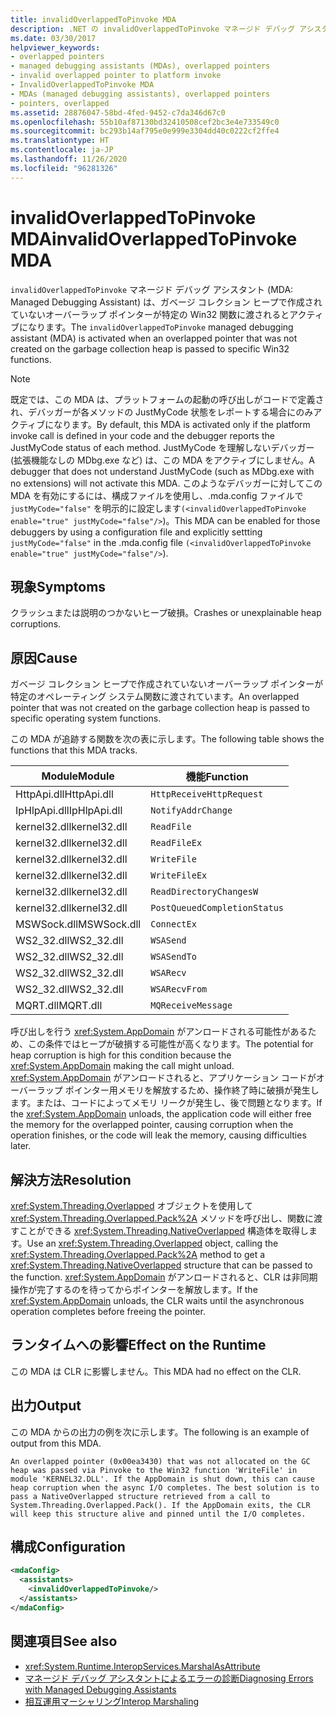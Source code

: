 ```yaml
---
title: invalidOverlappedToPinvoke MDA
description: .NET の invalidOverlappedToPinvoke マネージド デバッグ アシスタント (MDA) について確認します。これは、クラッシュまたは説明のつかないヒープ破損時にアクティブになる可能性があります。
ms.date: 03/30/2017
helpviewer_keywords:
- overlapped pointers
- managed debugging assistants (MDAs), overlapped pointers
- invalid overlapped pointer to platform invoke
- InvalidOverlappedToPinvoke MDA
- MDAs (managed debugging assistants), overlapped pointers
- pointers, overlapped
ms.assetid: 28876047-58bd-4fed-9452-c7da346d67c0
ms.openlocfilehash: 55b10af87130bd32410508cef2bc3e4e733549c0
ms.sourcegitcommit: bc293b14af795e0e999e3304dd40c0222cf2ffe4
ms.translationtype: HT
ms.contentlocale: ja-JP
ms.lasthandoff: 11/26/2020
ms.locfileid: "96281326"
---
```

# <a name="invalidoverlappedtopinvoke-mda"></a><span data-ttu-id="2bb52-103">invalidOverlappedToPinvoke MDA</span><span class="sxs-lookup"><span data-stu-id="2bb52-103">invalidOverlappedToPinvoke MDA</span></span>

<span data-ttu-id="2bb52-104">`invalidOverlappedToPinvoke` マネージド デバッグ アシスタント (MDA: Managed Debugging Assistant) は、ガベージ コレクション ヒープで作成されていないオーバーラップ ポインターが特定の Win32 関数に渡されるとアクティブになります。</span><span class="sxs-lookup"><span data-stu-id="2bb52-104">The `invalidOverlappedToPinvoke` managed debugging assistant (MDA) is activated when an overlapped pointer that was not created on the garbage collection heap is passed to specific Win32 functions.</span></span>  
  
> [!NOTE]
> <span data-ttu-id="2bb52-105">既定では、この MDA は、プラットフォームの起動の呼び出しがコードで定義され、デバッガーが各メソッドの JustMyCode 状態をレポートする場合にのみアクティブになります。</span><span class="sxs-lookup"><span data-stu-id="2bb52-105">By default, this MDA is activated only if the platform invoke call is defined in your code and the debugger reports the JustMyCode status of each method.</span></span> <span data-ttu-id="2bb52-106">JustMyCode を理解しないデバッガー (拡張機能なしの MDbg.exe など) は、この MDA をアクティブにしません。</span><span class="sxs-lookup"><span data-stu-id="2bb52-106">A debugger that does not understand JustMyCode (such as MDbg.exe with no extensions) will not activate this MDA.</span></span> <span data-ttu-id="2bb52-107">このようなデバッガーに対してこの MDA を有効にするには、構成ファイルを使用し、.mda.config ファイルで `justMyCode="false"` を明示的に設定します`(<invalidOverlappedToPinvoke enable="true" justMyCode="false"/>`)。</span><span class="sxs-lookup"><span data-stu-id="2bb52-107">This MDA can be enabled for those debuggers by using a configuration file and explicitly settting `justMyCode="false"` in the .mda.config file `(<invalidOverlappedToPinvoke enable="true" justMyCode="false"/>`).</span></span>  
  
## <a name="symptoms"></a><span data-ttu-id="2bb52-108">現象</span><span class="sxs-lookup"><span data-stu-id="2bb52-108">Symptoms</span></span>  

 <span data-ttu-id="2bb52-109">クラッシュまたは説明のつかないヒープ破損。</span><span class="sxs-lookup"><span data-stu-id="2bb52-109">Crashes or unexplainable heap corruptions.</span></span>  
  
## <a name="cause"></a><span data-ttu-id="2bb52-110">原因</span><span class="sxs-lookup"><span data-stu-id="2bb52-110">Cause</span></span>  

 <span data-ttu-id="2bb52-111">ガベージ コレクション ヒープで作成されていないオーバーラップ ポインターが特定のオペレーティング システム関数に渡されています。</span><span class="sxs-lookup"><span data-stu-id="2bb52-111">An overlapped pointer that was not created on the garbage collection heap is passed to specific operating system functions.</span></span>  
  
 <span data-ttu-id="2bb52-112">この MDA が追跡する関数を次の表に示します。</span><span class="sxs-lookup"><span data-stu-id="2bb52-112">The following table shows the functions that this MDA tracks.</span></span>  
  
|<span data-ttu-id="2bb52-113">Module</span><span class="sxs-lookup"><span data-stu-id="2bb52-113">Module</span></span>|<span data-ttu-id="2bb52-114">機能</span><span class="sxs-lookup"><span data-stu-id="2bb52-114">Function</span></span>|  
|------------|--------------|  
|<span data-ttu-id="2bb52-115">HttpApi.dll</span><span class="sxs-lookup"><span data-stu-id="2bb52-115">HttpApi.dll</span></span>|`HttpReceiveHttpRequest`|  
|<span data-ttu-id="2bb52-116">IpHlpApi.dll</span><span class="sxs-lookup"><span data-stu-id="2bb52-116">IpHlpApi.dll</span></span>|`NotifyAddrChange`|  
|<span data-ttu-id="2bb52-117">kernel32.dll</span><span class="sxs-lookup"><span data-stu-id="2bb52-117">kernel32.dll</span></span>|`ReadFile`|  
|<span data-ttu-id="2bb52-118">kernel32.dll</span><span class="sxs-lookup"><span data-stu-id="2bb52-118">kernel32.dll</span></span>|`ReadFileEx`|  
|<span data-ttu-id="2bb52-119">kernel32.dll</span><span class="sxs-lookup"><span data-stu-id="2bb52-119">kernel32.dll</span></span>|`WriteFile`|  
|<span data-ttu-id="2bb52-120">kernel32.dll</span><span class="sxs-lookup"><span data-stu-id="2bb52-120">kernel32.dll</span></span>|`WriteFileEx`|  
|<span data-ttu-id="2bb52-121">kernel32.dll</span><span class="sxs-lookup"><span data-stu-id="2bb52-121">kernel32.dll</span></span>|`ReadDirectoryChangesW`|  
|<span data-ttu-id="2bb52-122">kernel32.dll</span><span class="sxs-lookup"><span data-stu-id="2bb52-122">kernel32.dll</span></span>|`PostQueuedCompletionStatus`|  
|<span data-ttu-id="2bb52-123">MSWSock.dll</span><span class="sxs-lookup"><span data-stu-id="2bb52-123">MSWSock.dll</span></span>|`ConnectEx`|  
|<span data-ttu-id="2bb52-124">WS2_32.dll</span><span class="sxs-lookup"><span data-stu-id="2bb52-124">WS2_32.dll</span></span>|`WSASend`|  
|<span data-ttu-id="2bb52-125">WS2_32.dll</span><span class="sxs-lookup"><span data-stu-id="2bb52-125">WS2_32.dll</span></span>|`WSASendTo`|  
|<span data-ttu-id="2bb52-126">WS2_32.dll</span><span class="sxs-lookup"><span data-stu-id="2bb52-126">WS2_32.dll</span></span>|`WSARecv`|  
|<span data-ttu-id="2bb52-127">WS2_32.dll</span><span class="sxs-lookup"><span data-stu-id="2bb52-127">WS2_32.dll</span></span>|`WSARecvFrom`|  
|<span data-ttu-id="2bb52-128">MQRT.dll</span><span class="sxs-lookup"><span data-stu-id="2bb52-128">MQRT.dll</span></span>|`MQReceiveMessage`|  
  
 <span data-ttu-id="2bb52-129">呼び出しを行う <xref:System.AppDomain> がアンロードされる可能性があるため、この条件ではヒープが破損する可能性が高くなります。</span><span class="sxs-lookup"><span data-stu-id="2bb52-129">The potential for heap corruption is high for this condition because the <xref:System.AppDomain> making the call might unload.</span></span> <span data-ttu-id="2bb52-130"><xref:System.AppDomain> がアンロードされると、アプリケーション コードがオーバーラップ ポインター用メモリを解放するため、操作終了時に破損が発生します。または、コードによってメモリ リークが発生し、後で問題となります。</span><span class="sxs-lookup"><span data-stu-id="2bb52-130">If the <xref:System.AppDomain> unloads, the application code will either free the memory for the overlapped pointer, causing corruption when the operation finishes, or the code will leak the memory, causing difficulties later.</span></span>  
  
## <a name="resolution"></a><span data-ttu-id="2bb52-131">解決方法</span><span class="sxs-lookup"><span data-stu-id="2bb52-131">Resolution</span></span>  

 <span data-ttu-id="2bb52-132"><xref:System.Threading.Overlapped> オブジェクトを使用して <xref:System.Threading.Overlapped.Pack%2A> メソッドを呼び出し、関数に渡すことができる <xref:System.Threading.NativeOverlapped> 構造体を取得します。</span><span class="sxs-lookup"><span data-stu-id="2bb52-132">Use an <xref:System.Threading.Overlapped> object, calling the <xref:System.Threading.Overlapped.Pack%2A> method to get a <xref:System.Threading.NativeOverlapped> structure that can be passed to the function.</span></span> <span data-ttu-id="2bb52-133"><xref:System.AppDomain> がアンロードされると、CLR は非同期操作が完了するのを待ってからポインターを解放します。</span><span class="sxs-lookup"><span data-stu-id="2bb52-133">If the <xref:System.AppDomain> unloads, the CLR waits until the asynchronous operation completes before freeing the pointer.</span></span>  
  
## <a name="effect-on-the-runtime"></a><span data-ttu-id="2bb52-134">ランタイムへの影響</span><span class="sxs-lookup"><span data-stu-id="2bb52-134">Effect on the Runtime</span></span>  

 <span data-ttu-id="2bb52-135">この MDA は CLR に影響しません。</span><span class="sxs-lookup"><span data-stu-id="2bb52-135">This MDA had no effect on the CLR.</span></span>  
  
## <a name="output"></a><span data-ttu-id="2bb52-136">出力</span><span class="sxs-lookup"><span data-stu-id="2bb52-136">Output</span></span>  

 <span data-ttu-id="2bb52-137">この MDA からの出力の例を次に示します。</span><span class="sxs-lookup"><span data-stu-id="2bb52-137">The following is an example of output from this MDA.</span></span>  
  
 `An overlapped pointer (0x00ea3430) that was not allocated on the GC heap was passed via Pinvoke to the Win32 function 'WriteFile' in module 'KERNEL32.DLL'. If the AppDomain is shut down, this can cause heap corruption when the async I/O completes. The best solution is to pass a NativeOverlapped structure retrieved from a call to System.Threading.Overlapped.Pack(). If the AppDomain exits, the CLR will keep this structure alive and pinned until the I/O completes.`  
  
## <a name="configuration"></a><span data-ttu-id="2bb52-138">構成</span><span class="sxs-lookup"><span data-stu-id="2bb52-138">Configuration</span></span>  
  
```xml  
<mdaConfig>  
  <assistants>  
    <invalidOverlappedToPinvoke/>  
  </assistants>  
</mdaConfig>  
```  
  
## <a name="see-also"></a><span data-ttu-id="2bb52-139">関連項目</span><span class="sxs-lookup"><span data-stu-id="2bb52-139">See also</span></span>

- <xref:System.Runtime.InteropServices.MarshalAsAttribute>
- [<span data-ttu-id="2bb52-140">マネージド デバッグ アシスタントによるエラーの診断</span><span class="sxs-lookup"><span data-stu-id="2bb52-140">Diagnosing Errors with Managed Debugging Assistants</span></span>](diagnosing-errors-with-managed-debugging-assistants.md)
- [<span data-ttu-id="2bb52-141">相互運用マーシャリング</span><span class="sxs-lookup"><span data-stu-id="2bb52-141">Interop Marshaling</span></span>](../interop/interop-marshaling.md)

